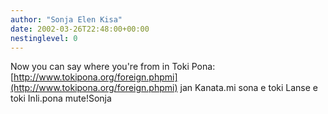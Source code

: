 ```yaml
---
author: "Sonja Elen Kisa"
date: 2002-03-26T22:48:00+00:00
nestinglevel: 0
---
```

Now you can say where you're from in Toki Pona:[http://www.tokipona.org/foreign.phpmi](http://www.tokipona.org/foreign.phpmi) jan Kanata.mi sona e toki Lanse e toki Inli.pona mute!Sonja